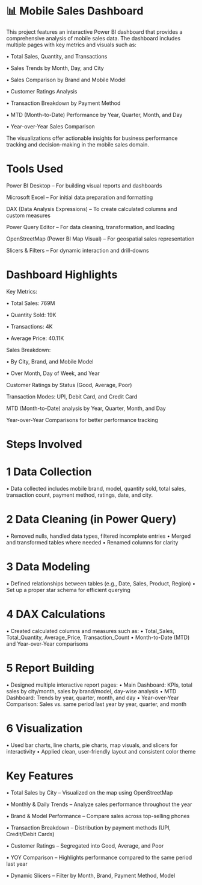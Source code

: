  # 📊 Mobile Sales Dashboard 
This project features an interactive Power BI dashboard that provides a comprehensive analysis of mobile sales data. The dashboard includes multiple pages with key metrics and visuals such as:

•	Total Sales, Quantity, and Transactions

•	Sales Trends by Month, Day, and City

•	Sales Comparison by Brand and Mobile Model

•	Customer Ratings Analysis

•	Transaction Breakdown by Payment Method

•	MTD (Month-to-Date) Performance by Year, Quarter, Month, and Day

•	Year-over-Year Sales Comparison


The visualizations offer actionable insights for business performance tracking and decision-making in the mobile sales domain.
# Tools Used
Power BI Desktop – For building visual reports and dashboards

Microsoft Excel – For initial data preparation and formatting

DAX (Data Analysis Expressions) – To create calculated columns and custom measures

Power Query Editor – For data cleaning, transformation, and loading

OpenStreetMap (Power BI Map Visual) – For geospatial sales representation

Slicers & Filters – For dynamic interaction and drill-downs
# Dashboard Highlights
  Key Metrics:

•	Total Sales: 769M

•	Quantity Sold: 19K

•	Transactions: 4K

•	Average Price: 40.11K

  Sales Breakdown:

•	By City, Brand, and Mobile Model

•	Over Month, Day of Week, and Year

  Customer Ratings by Status (Good, Average, Poor)

  Transaction Modes: UPI, Debit Card, and Credit Card

  MTD (Month-to-Date) analysis by Year, Quarter, Month, and Day

  Year-over-Year Comparisons for better performance tracking


# Steps Involved
# 1 Data Collection
•	Data collected includes mobile brand, model, quantity sold, total sales, transaction count, payment method, ratings, date, and city.
# 2 Data Cleaning (in Power Query)
•	Removed nulls, handled data types, filtered incomplete entries
•	Merged and transformed tables where needed
•	Renamed columns for clarity
# 3 Data Modeling
•	Defined relationships between tables (e.g., Date, Sales, Product, Region)
•	Set up a proper star schema for efficient querying
# 4 DAX Calculations
•	Created calculated columns and measures such as:
•	Total_Sales, Total_Quantity, Average_Price, Transaction_Count
•	Month-to-Date (MTD) and Year-over-Year comparisons
# 5 Report Building
•	Designed multiple interactive report pages:
•	Main Dashboard: KPIs, total sales by city/month, sales by brand/model, day-wise analysis
•	MTD Dashboard: Trends by year, quarter, month, and day
•	Year-over-Year Comparison: Sales vs. same period last year by year, quarter, and month
# 6 Visualization
•	Used bar charts, line charts, pie charts, map visuals, and slicers for interactivity
•	Applied clean, user-friendly layout and consistent color theme
# Key Features
•	Total Sales by City – Visualized on the map using OpenStreetMap

•	Monthly & Daily Trends – Analyze sales performance throughout the year

•	Brand & Model Performance – Compare sales across top-selling phones

•	Transaction Breakdown – Distribution by payment methods (UPI, Credit/Debit Cards)

•	Customer Ratings – Segregated into Good, Average, and Poor

•	YOY Comparison – Highlights performance compared to the same period last year

•	Dynamic Slicers – Filter by Month, Brand, Payment Method, Model




